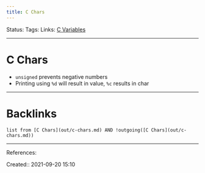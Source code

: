 ```yaml
---
title: C Chars
---
```

Status: 
Tags: 
Links: [C Variables](out/c-variables.md)
___
# C Chars
- `unsigned` prevents negative numbers
- Printing using `%d` will result in value, `%c` results in char
___
# Backlinks
```dataview
list from [C Chars](out/c-chars.md) AND !outgoing([C Chars](out/c-chars.md))
```
___
References:

Created:: 2021-09-20 15:10
